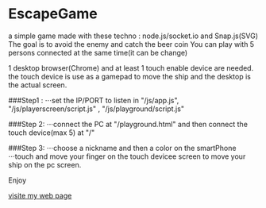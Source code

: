 EscapeGame
==========

a simple game made with these techno :
node.js/socket.io and Snap.js(SVG)
The goal is to avoid the enemy and catch the beer coin
You can play with 5 persons connected at the same time(it can be change)

1 desktop browser(Chrome) and at least 1 touch enable device are needed.
the touch device is use as a gamepad to move the ship and the desktop is the actual screen.

###Step1 :
⋅⋅⋅set the IP/PORT to listen in "/js/app.js", "/js/playerscreen/script.js" , "/js/playground/script.js"

###Step 2:
⋅⋅⋅connect the PC at "/playground.html" and then connect the touch device(max 5) at "/"


###Step 3:
⋅⋅⋅choose a nickname and then a color on the smartPhone
⋅⋅⋅touch and move your finger on the touch devicee screen to move your ship on the pc screen.



Enjoy


[visite my web page](http://www.sylro.fr/en.html)


